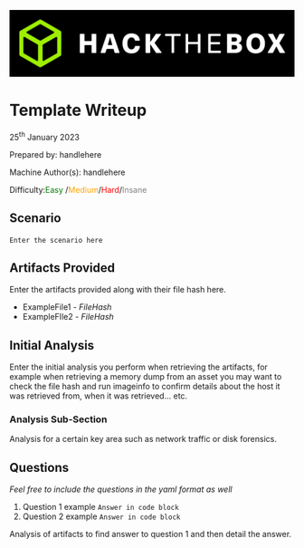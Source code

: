 ![banner](assets/banner.png)

#  Template Writeup
25<sup>th</sup> January 2023

Prepared by: handlehere		

Machine Author(s): handlehere

Difficulty:<font color="Green">Easy</font> /<font color="orange">Medium</font>/<font color="red">Hard</font>/<font color="Grey">Insane</font>

## Scenario
```
Enter the scenario here
```
## Artifacts Provided

Enter the artifacts provided along with their file hash here. 

- ExampleFile1 - *FileHash* 
- ExampleFIle2 - *FileHash*

## Initial Analysis

Enter the initial analysis you perform when retrieving the artifacts, for example when retrieving a memory dump from an asset you may want to check the file hash and run imageinfo to confirm details about the host it was retrieved from, when it was retrieved... etc. 

### Analysis Sub-Section

Analysis for a certain key area such as network traffic or disk forensics.

## Questions 

*Feel free to include the questions in the yaml format as well*

1. Question 1 example
 `Answer in code block`
2. Question 2 example
 `Answer in code block`

Analysis of artifacts to find answer to question 1 and then detail the answer. 

